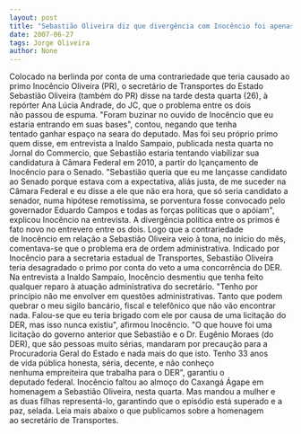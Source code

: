 ```yaml
---
layout: post
title: "Sebastião Oliveira diz que divergência com Inocêncio foi apenas espuma"
date: 2007-06-27
tags: Jorge Oliveira
author: None
---
```

Colocado na berlinda por conta de uma contrariedade que&nbsp;teria causado ao primo Inoc&ecirc;ncio Oliveira (PR), o&nbsp;secret&aacute;rio de Transportes do Estado Sebasti&atilde;o Oliveira (tamb&eacute;m do PR) disse na tarde desta quarta (26), &agrave; rep&oacute;rter&nbsp;Ana L&uacute;cia Andrade, do JC, que o problema entre os dois n&atilde;o&nbsp;passou de espuma.
&quot;Foram buzinar no ouvido de Inoc&ecirc;ncio que eu estaria&nbsp;entrando em suas bases&quot;, contou, negando que tenha tentado&nbsp;ganhar espa&ccedil;o na seara do deputado. Mas foi seu pr&oacute;prio primo quem disse, em entrevista a Inaldo Sampaio, publicada&nbsp;nesta quarta no Jornal do Commercio, que Sebasti&atilde;o estaria&nbsp;tentando viabilizar sua candidatura &agrave; C&acirc;mara Federal em&nbsp;2010, a partir do l&ccedil;an&ccedil;amento de Inoc&ecirc;ncio para o Senado.
&quot;Sebasti&atilde;o queria que eu me lan&ccedil;asse candidato ao Senado&nbsp;porque estava com a expectativa, ali&aacute;s justa, de me suceder&nbsp;na C&acirc;mara Federal e eu disse a ele que n&atilde;o era hora, que s&oacute;&nbsp;seria candidato a senador, numa hip&oacute;tese remot&iacute;ssima, se&nbsp;porventura fosse convocado pelo governador Eduardo Campos e&nbsp;todas as for&ccedil;as pol&iacute;ticas que o ap&oacute;iam&quot;, explicou Inoc&ecirc;ncio&nbsp;na entrevista.
A diverg&ecirc;ncia pol&iacute;tica entre os primos &eacute; fato novo no&nbsp;entrevero entre os dois. Logo que a contrariedade de&nbsp;Inoc&ecirc;ncio em rela&ccedil;&atilde;o a Sebasti&atilde;o Oliveira veio &agrave; tona, no&nbsp;in&iacute;cio do m&ecirc;s, comentava-se que o problema era de ordem&nbsp;administrativa. 
Indicado por Inoc&ecirc;ncio para a secretaria estadual de&nbsp;Transportes, Sebasti&atilde;o Oliveira teria desagradado o primo&nbsp;por conta do veto a uma concorr&ecirc;ncia do DER.
Na entrevista a Inaldo Sampaio, Inoc&ecirc;ncio desmentiu que&nbsp;tenha feito qualquer reparo &agrave; atua&ccedil;&atilde;o administrativa do&nbsp;secret&aacute;rio. 
&quot;Tenho por princ&iacute;pio n&atilde;o me envolver em quest&otilde;es&nbsp;administrativas. Tanto que podem quebrar o meu sigilo&nbsp;banc&aacute;rio, fiscal e telef&ocirc;nico que n&atilde;o v&atilde;o encontrar nada.&nbsp;Falou-se que eu teria brigado com ele por causa de uma&nbsp;licita&ccedil;&atilde;o do DER, mas isso nunca existiu&quot;, afirmou&nbsp;Inoc&ecirc;ncio. 
&quot;O que houve foi uma licita&ccedil;&atilde;o do governo anterior que&nbsp;Sebasti&atilde;o e o Dr. Eug&ecirc;nio Moraes (do DER), que s&atilde;o pessoas&nbsp;muito s&eacute;rias, mandaram por precau&ccedil;&atilde;o para a Procuradoria Geral do Estado e nada mais do que isto. Tenho 33 anos de&nbsp;vida p&uacute;blica honesta, s&eacute;ria, decente, e n&atilde;o conhe&ccedil;o nenhuma&nbsp;empreiteira que trabalha para o DER&quot;, garantiu o deputado&nbsp;federal.
Inoc&ecirc;ncio faltou ao almo&ccedil;o do Caxang&aacute; &Aacute;gape em homenagem a&nbsp;Sebasti&atilde;o Oliveira, nesta quarta. Mas mandou a mulher e as&nbsp;duas filhas represent&aacute;-lo, garantindo que o epis&oacute;dio est&aacute;&nbsp;superado e a paz, selada.
Leia mais abaixo o que publicamos sobre a homenagem ao&nbsp;secret&aacute;rio de Transportes.  